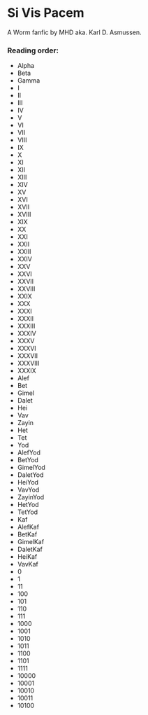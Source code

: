 
# Si Vis Pacem

A Worm fanfic by MHD aka. Karl D. Asmussen.

### Reading order:

* Alpha
* Beta
* Gamma
* I
* II
* III
* IV
* V
* VI
* VII
* VIII
* IX
* X
* XI
* XII
* XIII
* XIV
* XV
* XVI
* XVII
* XVIII
* XIX
* XX
* XXI
* XXII
* XXIII
* XXIV
* XXV
* XXVI
* XXVII
* XXVIII
* XXIX
* XXX
* XXXI
* XXXII
* XXXIII
* XXXIV
* XXXV
* XXXVI
* XXXVII
* XXXVIII
* XXXIX
* Alef
* Bet
* Gimel
* Dalet
* Hei
* Vav
* Zayin
* Het
* Tet
* Yod
* AlefYod
* BetYod
* GimelYod
* DaletYod
* HeiYod
* VavYod
* ZayinYod
* HetYod
* TetYod
* Kaf
* AlefKaf
* BetKaf
* GimelKaf
* DaletKaf
* HeiKaf
* VavKaf
* 0
* 1
* 11
* 100
* 101
* 110
* 111
* 1000
* 1001
* 1010
* 1011
* 1100
* 1101
* 1111
* 10000
* 10001
* 10010
* 10011
* 10100

